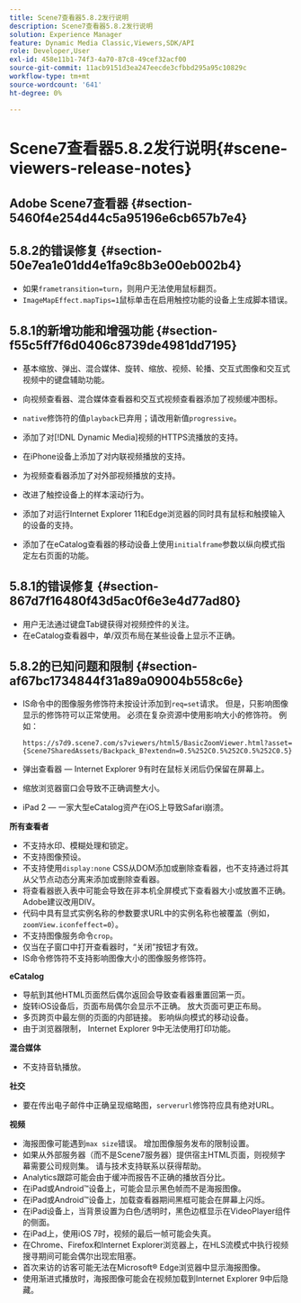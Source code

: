 ```yaml
---
title: Scene7查看器5.8.2发行说明
description: Scene7查看器5.8.2发行说明
solution: Experience Manager
feature: Dynamic Media Classic,Viewers,SDK/API
role: Developer,User
exl-id: 458e11b1-74f3-4a70-87c8-49cef32acf00
source-git-commit: 11acb9151d3ea247eecde3cfbbd295a95c10829c
workflow-type: tm+mt
source-wordcount: '641'
ht-degree: 0%

---
```


# Scene7查看器5.8.2发行说明{#scene-viewers-release-notes}

## Adobe Scene7查看器 {#section-5460f4e254d44c5a95196e6cb657b7e4}

## 5.8.2的错误修复 {#section-50e7ea1e01dd4e1fa9c8b3e00eb002b4}

* 如果`frametransition=turn`，则用户无法使用鼠标翻页。
* `ImageMapEffect.mapTips=1`鼠标单击在启用触控功能的设备上生成脚本错误。

## 5.8.1的新增功能和增强功能 {#section-f55c5ff7f6d0406c8739de4981dd7195}

* 基本缩放、弹出、混合媒体、旋转、缩放、视频、轮播、交互式图像和交互式视频中的键盘辅助功能。
* 向视频查看器、混合媒体查看器和交互式视频查看器添加了视频缓冲图标。
* `native`修饰符的值`playback`已弃用；请改用新值`progressive`。

* 添加了对[!DNL Dynamic Media]视频的HTTPS流播放的支持。
* 在iPhone设备上添加了对内联视频播放的支持。
* 为视频查看器添加了对外部视频播放的支持。
* 改进了触控设备上的样本滚动行为。
* 添加了对运行Internet Explorer 11和Edge浏览器的同时具有鼠标和触摸输入的设备的支持。
* 添加了在eCatalog查看器的移动设备上使用`initialframe`参数以纵向模式指定左右页面的功能。

## 5.8.1的错误修复 {#section-867d7f16480f43d5ac0f6e3e4d77ad80}

* 用户无法通过键盘Tab键获得对视频控件的关注。
* 在eCatalog查看器中，单/双页布局在某些设备上显示不正确。

## 5.8.2的已知问题和限制 {#section-af67bc1734844f31a89a09004b558c6e}

* IS命令中的图像服务修饰符未按设计添加到`req=set`请求。 但是，只影响图像显示的修饰符可以正常使用。 必须在复杂资源中使用影响大小的修饰符。 例如：

  `https://s7d9.scene7.com/s7viewers/html5/BasicZoomViewer.html?asset= {Scene7SharedAssets/Backpack_B?extendn=0.5%252C0.5%252C0.5%252C0.5}`

* 弹出查看器 — Internet Explorer 9有时在鼠标关闭后仍保留在屏幕上。
* 缩放浏览器窗口会导致不正确调整大小。
* iPad 2 — 一家大型eCatalog资产在iOS上导致Safari崩溃。

**所有查看者**

* 不支持水印、模糊处理和锁定。
* 不支持图像预设。
* 不支持使用`display:none` CSS从DOM添加或删除查看器，也不支持通过将其从父节点动态分离来添加或删除查看器。
* 将查看器嵌入表中可能会导致在非本机全屏模式下查看器大小或放置不正确。 Adobe建议改用DIV。
* 代码中具有显式实例名称的参数要求URL中的实例名称也被覆盖（例如，`zoomView.iconfeffect=0`）。
* 不支持图像服务命令`crop`。
* 仅当在子窗口中打开查看器时，“关闭”按钮才有效。
* IS命令修饰符不支持影响图像大小的图像服务修饰符。

**eCatalog**

* 导航到其他HTML页面然后偶尔返回会导致查看器重置回第一页。
* 旋转iOS设备后，页面布局偶尔会显示不正确。 放大页面可更正布局。
* 多页跨页中最左侧的页面的内部链接。 影响纵向模式的移动设备。
* 由于浏览器限制， Internet Explorer 9中无法使用打印功能。

**混合媒体**

* 不支持音轨播放。

**社交**

* 要在传出电子邮件中正确呈现缩略图，`serverurl`修饰符应具有绝对URL。

**视频**

* 海报图像可能遇到`max size`错误。 增加图像服务发布的限制设置。
* 如果从外部服务器（而不是Scene7服务器）提供宿主HTML页面，则视频字幕需要公司规则集。 请与技术支持联系以获得帮助。
* Analytics跟踪可能会由于缓冲而报告不正确的播放百分比。
* 在iPad或Android™设备上，可能会显示黑色帧而不是海报图像。
* 在iPad或Android™设备上，加载查看器期间黑框可能会在屏幕上闪烁。
* 在iPad设备上，当背景设置为白色/透明时，黑色边框显示在VideoPlayer组件的侧面。
* 在iPad上，使用iOS 7时，视频的最后一帧可能会失真。
* 在Chrome、Firefox和Internet Explorer浏览器上，在HLS流模式中执行视频搜寻期间可能会偶尔出现宏阻塞。
* 首次来访的访客可能无法在Microsoft® Edge浏览器中显示海报图像。
* 使用渐进式播放时，海报图像可能会在视频加载到Internet Explorer 9中后隐藏。
